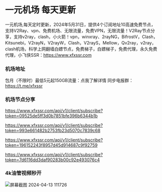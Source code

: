 # 一元机场 每天更新

一元机场,每天定时更新，2024年5月31日，提供4个订阅地址10高速免费节点，支持V2Ray、vpn、免费机场、无限流量，免费VPN，无限流量！V2Ray节点分享，支持v2ray，clash，小火箭！vpn，winxray、2rayNG，BifrostV，Clash，Kitsunebi，V2rayN，V2rayW，Clash，V2rayS，Mellow，Qv2ray，v2ray，clash机场，科学上网翻墙白嫖节点，免费梯子，白嫖梯子，免费代理，永久免费代理，小飞侠SSR：https://www.xfxssr.com
### 机场地址

包月（不限时）最低5元起150GB流量：点我了解详情
同步电报群：https://t.me/xfxssr

### 机场节点分享

https://www.xfxssr.com/api/v1/client/subscribe?token=09525de5ff3d0b7851bfe396b6344b1b

https://www.xfxssr.com/api/v1/client/subscribe?token=993e661482b2753fb23d5070c7839c68

https://www.xfxssr.com/api/v1/client/subscribe?token=196152243f8957d45d914687c9f92759

https://www.xfxssr.com/api/v1/client/subscribe?token=7d6116dd3daf90283b00c92e493076c4




### 4k油管视频秒开

![屏幕截图 2024-04-13 111726](https://github.com/xfxssr/ssnode/assets/160599155/38ebd832-e0a3-40fc-a3be-008cf5103b34)


